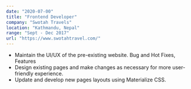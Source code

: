 ```yaml
---
date: "2020-07-00"
title: "Frontend Developer"
company: "Swotah Travels"
location: "Kathmandu, Nepal"
range: "Sept - Dec 2017"
url: "https://www.swotahtravel.com/"
---
```


- Maintain the UI/UX of the pre-existing website. Bug and
  Hot Fixes, Features
- Design existing pages and make changes as necessary
  for more user-friendly experience.
- Update and develop new pages layouts using Materialize CSS.